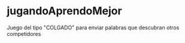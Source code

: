 # jugandoAprendoMejor

Juego del tipo "COLGADO" para enviar palabras que descubran otros competidores
